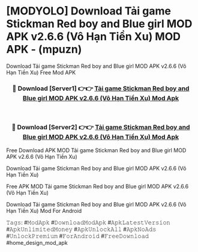 # [MODYOLO] Download Tải game Stickman Red boy and Blue girl MOD APK v2.6.6 (Vô Hạn Tiền Xu) MOD APK - (mpuzn)
Download Tải game Stickman Red boy and Blue girl MOD APK v2.6.6 (Vô Hạn Tiền Xu) Free Mod APK

<div align="center">
<h3>🔴 Download [Server1] 👉👉 <a href="https://apk-comot.site?title=Tải_game_Stickman_Red_boy_and_Blue_girl_MOD_APK_v2.6.6_(Vô_Hạn_Tiền_Xu)">Tải game Stickman Red boy and Blue girl MOD APK v2.6.6 (Vô Hạn Tiền Xu) Mod Apk</a></h3><br>

<h3>🔴 Download [Server2] 👉👉 <a href="https://apk-comot.site?title=Tải_game_Stickman_Red_boy_and_Blue_girl_MOD_APK_v2.6.6_(Vô_Hạn_Tiền_Xu)">Tải game Stickman Red boy and Blue girl MOD APK v2.6.6 (Vô Hạn Tiền Xu) Mod Apk</a></h3>
</div>


Free Download APK MOD Tải game Stickman Red boy and Blue girl MOD APK v2.6.6 (Vô Hạn Tiền Xu)

Download Tải game Stickman Red boy and Blue girl MOD APK v2.6.6 (Vô Hạn Tiền Xu) 

Free APK MOD Tải game Stickman Red boy and Blue girl MOD APK v2.6.6 (Vô Hạn Tiền Xu) 

Download Tải game Stickman Red boy and Blue girl MOD APK v2.6.6 (Vô Hạn Tiền Xu) Mod For Android

𝚃𝚊𝚐𝚜: #𝙼𝚘𝚍𝙰𝚙𝚔 #𝙳𝚘𝚠𝚗𝚕𝚘𝚊𝚍𝙼𝚘𝚍𝙰𝚙𝚔 #𝙰𝚙𝚔𝙻𝚊𝚝𝚎𝚜𝚝𝚅𝚎𝚛𝚜𝚒𝚘𝚗 #𝙰𝚙𝚔𝚄𝚗𝚕𝚒𝚖𝚒𝚝𝚎𝚍𝙼𝚘𝚗𝚎𝚢 #𝙰𝚙𝚔𝚄𝚗𝚕𝚘𝚌𝚔𝙰𝚕𝚕 #𝙰𝚙𝚔𝙽𝚘𝙰𝚍𝚜 #𝚄𝚗𝚕𝚘𝚌𝚔𝙿𝚛𝚎𝚖𝚒𝚞𝚖 #𝙵𝚘𝚛𝙰𝚗𝚍𝚛𝚘𝚒𝚍 #𝙵𝚛𝚎𝚎𝙳𝚘𝚠𝚗𝚕𝚘𝚊𝚍 #home_design_mod_apk